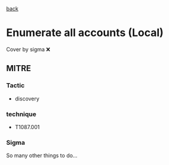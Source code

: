 [back](../index.md)
# Enumerate all accounts (Local)
Cover by sigma :x: 

## MITRE
### Tactic
  - discovery

### technique
  - T1087.001

### Sigma

 So many other things to do...